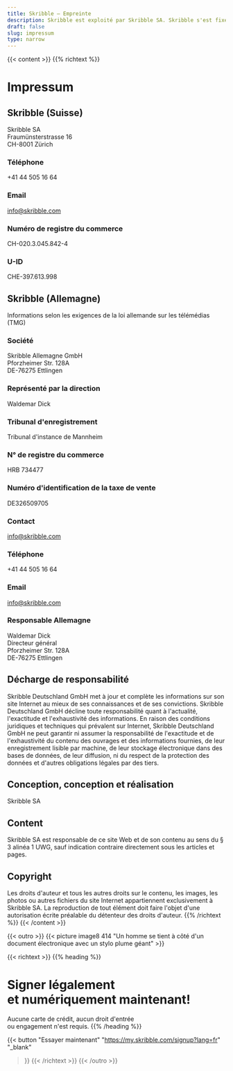 ```yaml
---
title: Skribble – Empreinte
description: Skribble est exploité par Skribble SA. Skribble s'est fixé comme objectif de numériser les processus contractuels. Depuis sa fondation en 2018, une équipe croissante de Trust Shapers travaille à cet avenir.
draft: false
slug: impressum
type: narrow
---
```


{{< content >}}
{{% richtext %}}
# Impressum

## Skribble (Suisse)
Skribble SA<br>
Fraumünsterstrasse 16<br>
CH-8001 Zürich

### Téléphone
+41 44 505 16 64

### Email
[info@skribble.com](mailto:info@skribble.com "info@skribble.com")

### Numéro de registre du commerce
CH-020.3.045.842-4

### U-ID
CHE-397.613.998

## Skribble (Allemagne)
Informations selon les exigences de la loi allemande sur les télémédias (TMG)

### Société
Skribble Allemagne GmbH<br>
Pforzheimer Str. 128A<br>
DE-76275 Ettlingen<br>

### Représenté par la direction
Waldemar Dick<br>

### Tribunal d'enregistrement
Tribunal d'instance de Mannheim

### N° de registre du commerce
HRB 734477

### Numéro d'identification de la taxe de vente
DE326509705

### Contact
[info@skribble.com](mailto:info@skribble.com "info@skribble.com")

### Téléphone
+41 44 505 16 64

### Email
[info@skribble.com](mailto:info@skribble.com "info@skribble.com")

### Responsable Allemagne
Waldemar Dick<br>
Directeur général<br>
Pforzheimer Str. 128A<br>
DE-76275 Ettlingen

## Décharge de responsabilité
Skribble Deutschland GmbH met à jour et complète les informations sur son site Internet au mieux de ses connaissances et de ses convictions. Skribble Deutschland GmbH décline toute responsabilité quant à l'actualité, l'exactitude et l'exhaustivité des informations. En raison des conditions juridiques et techniques qui prévalent sur Internet, Skribble Deutschland GmbH ne peut garantir ni assumer la responsabilité de l'exactitude et de l'exhaustivité du contenu des ouvrages et des informations fournies, de leur enregistrement lisible par machine, de leur stockage électronique dans des bases de données, de leur diffusion, ni du respect de la protection des données et d'autres obligations légales par des tiers.

## Conception, conception et réalisation
Skribble SA

## Content
Skribble SA est responsable de ce site Web et de son contenu au sens du § 3 alinéa 1 UWG, sauf indication contraire directement sous les articles et pages.

## Copyright
Les droits d'auteur et tous les autres droits sur le contenu, les images, les photos ou autres fichiers du site Internet appartiennent exclusivement à Skribble SA. La reproduction de tout élément doit faire l'objet d'une autorisation écrite préalable du détenteur des droits d'auteur.
{{% /richtext %}}
{{< /content >}}

[//]: # (--------------------------------------------------------------------------------------------------------------)

{{< outro >}}
{{< picture image8 414 "Un homme se tient à côté d'un document électronique avec un stylo plume géant" >}}

{{< richtext >}}
{{% heading %}}
# Signer légalement <br class="hide-for-mobile">et numériquement maintenant!
Aucune carte de crédit, aucun droit d'entrée <br class="hide-for-mobile">ou engagement n'est requis.
{{% /heading %}}

{{< button
  "Essayer maintenant"
  "https://my.skribble.com/signup?lang=fr"
  "_blank"
>}}
{{< /richtext >}}
{{< /outro >}}
